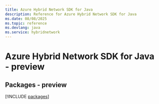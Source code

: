 ```yaml
---
title: Azure Hybrid Network SDK for Java
description: Reference for Azure Hybrid Network SDK for Java
ms.date: 08/08/2025
ms.topic: reference
ms.devlang: java
ms.service: hybridnetwork
---
```

# Azure Hybrid Network SDK for Java - preview
## Packages - preview
[!INCLUDE [packages](hybrid-network-index.md)]